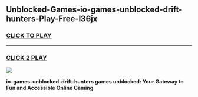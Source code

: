 
## Unblocked-Games-io-games-unblocked-drift-hunters-Play-Free-l36jx
<h3>
<a href="https://premium76.site?title=io-games-unblocked-drift-hunters&ref=09A">CLICK TO PLAY</a></h3>
<hr>

<h3>
<a href="https://premium76.site?title=io-games-unblocked-drift-hunters&ref=09A">CLICK 2 PLAY</a>
  
</h3>

<a href="https://premium76.site?title=io-games-unblocked-drift-hunters&ref=09A"><img src="https://clearcache.store/games.png"></a>


**io-games-unblocked-drift-hunters games unblocked: Your Gateway to Fun and Accessible Online Gaming**
